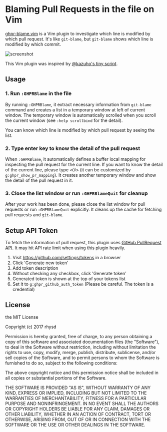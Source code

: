 Blaming Pull Requests in the file on Vim
========================================

[ghpr-blame.vim][] is a Vim plugin to investigate which line is modified by which pull request.
It's like `git-blame`, but `git-blame` shows which line is modified by which commit.

![screenshot](https://github.com/rhysd/ss/raw/master/ghpr-blame.vim/main.jpg)

This Vim plugin was inspired by [@kazuho's tiny script](https://gist.github.com/kazuho/eab551e5527cb465847d6b0796d64a39).

## Usage

### 1. Run `:GHPRBlame` in the file

By running `:GHPRBlame`, it extract necessary information from `git-blame` command and creates a
list in a temporary window at left of current window.
The temporary window is automatically scrolled when you scroll the current window (see `:help scrollbind`
for the detail).

You can know which line is modified by which pull request by seeing the list.

### 2. Type enter key to know the detail of the pull request

When `:GHPRBlame`, it automatically defines a buffer local mapping for inspecting the pull request
for the current line. If you want to know the detail of the current line, please type `<CR>` (it can
be customized by `g:ghpr_show_pr_mapping`). It creates another temporary window and show the detail
of the pull request in it.

### 3. Close the list window or run `:GHPRBlameQuit` for cleanup

After your work has been done, please close the list window for pull requests or run `:GHPRBlameQuit`
explicitly. It cleans up the cache for fetching pull requests and `git-blame`.

## Setup API Token

To fetch the information of pull request, this plugin uses [GitHub PullRequest API][]. It may hit
API rate limit when using this plugin heavily.

1. Visit https://github.com/settings/tokens in a browser
2. Click 'Generate new token'
3. Add token description
4. Without checking any checkbox, click 'Generate token'
5. Generated token is shown at the top of your tokens list
6. Set it to `g:ghpr_github_auth_token` (Please be careful. The token is a credential)

## License

  the MIT License

  Copyright (c) 2017 rhysd

  Permission is hereby granted, free of charge, to any person obtaining a copy
  of this software and associated documentation files (the "Software"), to deal
  in the Software without restriction, including without limitation the rights
  to use, copy, modify, merge, publish, distribute, sublicense, and/or sell copies
  of the Software, and to permit persons to whom the Software is furnished to do so,
  subject to the following conditions:

  The above copyright notice and this permission notice shall be included in all
  copies or substantial portions of the Software.

  THE SOFTWARE IS PROVIDED "AS IS", WITHOUT WARRANTY OF ANY KIND, EXPRESS OR IMPLIED,
  INCLUDING BUT NOT LIMITED TO THE WARRANTIES OF MERCHANTABILITY, FITNESS FOR A PARTICULAR
  PURPOSE AND NONINFRINGEMENT. IN NO EVENT SHALL THE AUTHORS OR COPYRIGHT HOLDERS BE
  LIABLE FOR ANY CLAIM, DAMAGES OR OTHER LIABILITY, WHETHER IN AN ACTION OF CONTRACT,
  TORT OR OTHERWISE, ARISING FROM, OUT OF OR IN CONNECTION WITH THE SOFTWARE OR
  THE USE OR OTHER DEALINGS IN THE SOFTWARE.

[ghpr-blame.vim]: https://bithub.com/rhysd/ghpr-blame.vim
[GitHub PullRequest API]: https://developer.github.com/v3/pulls/

